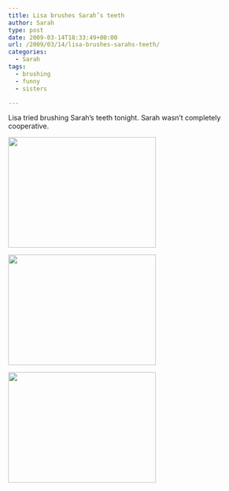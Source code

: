 ```yaml
---
title: Lisa brushes Sarah’s teeth
author: Sarah
type: post
date: 2009-03-14T18:33:49+00:00
url: /2009/03/14/lisa-brushes-sarahs-teeth/
categories:
  - Sarah
tags:
  - brushing
  - funny
  - sisters

---
```

Lisa tried brushing Sarah&#8217;s teeth tonight. Sarah wasn&#8217;t completely cooperative. 

[<img src="http://www.sarah-blevins.com/wp-content/uploads/2009/03/l-640-480-d97dee42-2916-40a6-9592-4dbb21661fbb.jpeg" alt="" width="300" height="225" class="alignnone size-full wp-image-364" />][1]

[<img src="http://www.sarah-blevins.com/wp-content/uploads/2009/03/l-640-480-faa3f450-87aa-4eb4-964d-3aa64ad8ed98.jpeg" alt="" width="300" height="225" class="alignnone size-full wp-image-364" />][2]

[<img src="http://www.sarah-blevins.com/wp-content/uploads/2009/03/l-640-480-b5d0bff7-629c-4b03-a99d-58ad41e9b8a7.jpeg" alt="" width="300" height="225" class="alignnone size-full wp-image-364" />][3]

 [1]: http://www.sarah-blevins.com/wp-content/uploads/2009/03/l-640-480-d97dee42-2916-40a6-9592-4dbb21661fbb.jpeg
 [2]: http://www.sarah-blevins.com/wp-content/uploads/2009/03/l-640-480-faa3f450-87aa-4eb4-964d-3aa64ad8ed98.jpeg
 [3]: http://www.sarah-blevins.com/wp-content/uploads/2009/03/l-640-480-b5d0bff7-629c-4b03-a99d-58ad41e9b8a7.jpeg